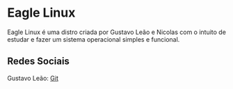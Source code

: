 # Eagle Linux

Eagle Linux é uma distro criada por Gustavo Leão e Nicolas com o intuito de estudar e fazer um sistema operacional simples e funcional.

## Redes Sociais
Gustavo Leão:
[Git](https://github.com/GustavoLeao2018)



